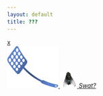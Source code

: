 ```yaml
---
layout: default
title: ???
---
```

<html lang="{{ site.lang | default: "en-US" }}">
  <head>
	  <title>You've Found An Easter Egg</title>
    <meta name="viewport" content="width=device-width, initial-scale=1">
    <meta charset="utf-8">
	<link rel="stylesheet" href="{{ site.baseurl }}/swatter/swatter.css">
  </head>
  <body>
    <a href="{{ site.baseurl }}/swatter.png" target="_blank" id="flyFrame">
	<div id="wrapCloseFly">
		<div id="closeFly">
			x
		</div>
	</div>
	<img src="swatter.png" alt="swatter" id="swatter">
	<span id="flyLink">
		<img src="fly.png" alt="fly" id="fly">
	</span>
	<em id="gplink">
		Swat?
	</em>
</a>
    </body>
